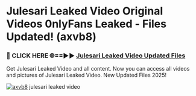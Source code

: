# Julesari Leaked Video Original Videos 0nlyFans Leaked - Files Updated! (axvb8)

<h3>🔴 CLICK HERE 🌐==►► <a href="https://tinyurl.com/x26r9saj" rel="nofollow">Julesari Leaked Video Updated Files</a></h3>

Get Julesari Leaked Video and all content. Now you can access all videos and pictures of Julesari Leaked Video. New Updated Files 2025!

[![axvb8](https://i.imgur.com/LkgZPqh.gif)](https://tinyurl.com/x26r9saj)
julesari leaked video
